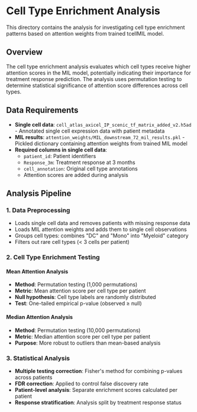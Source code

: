 # Cell Type Enrichment Analysis

This directory contains the analysis for investigating cell type enrichment patterns based on attention weights from trained tcellMIL model.

## Overview

The cell type enrichment analysis evaluates which cell types receive higher attention scores in the MIL model, potentially indicating their importance for treatment response prediction. The analysis uses permutation testing to determine statistical significance of attention score differences across cell types.

## Data Requirements

- **Single cell data**: `cell_atlas_axicel_IP_scenic_tf_matrix_added_v2.h5ad` - Annotated single cell expression data with patient metadata
- **MIL results**: `attention_weights/MIL_downstream_72_mil_results.pkl` - Pickled dictionary containing attention weights from trained MIL model
- **Required columns in single cell data**:
  - `patient_id`: Patient identifiers
  - `Response_3m`: Treatment response at 3 months
  - `cell_annotation`: Original cell type annotations
  - Attention scores are added during analysis

## Analysis Pipeline

### 1. Data Preprocessing
- Loads single cell data and removes patients with missing response data
- Loads MIL attention weights and adds them to single cell observations
- Groups cell types: combines "DC" and "Mono" into "Myeloid" category
- Filters out rare cell types (< 3 cells per patient)

### 2. Cell Type Enrichment Testing

#### Mean Attention Analysis
- **Method**: Permutation testing (1,000 permutations)
- **Metric**: Mean attention score per cell type per patient
- **Null hypothesis**: Cell type labels are randomly distributed
- **Test**: One-tailed empirical p-value (observed ≥ null)

#### Median Attention Analysis  
- **Method**: Permutation testing (10,000 permutations)
- **Metric**: Median attention score per cell type per patient
- **Purpose**: More robust to outliers than mean-based analysis

### 3. Statistical Analysis
- **Multiple testing correction**: Fisher's method for combining p-values across patients
- **FDR correction**: Applied to control false discovery rate
- **Patient-level analysis**: Separate enrichment scores calculated per patient
- **Response stratification**: Analysis split by treatment response status



